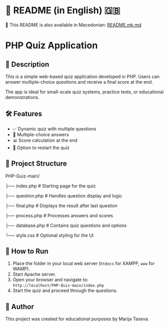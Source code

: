 # 📘 README (in English) 🇬🇧
📘 This README is also available in Macedonian: [README.mk.md](./README.mk.md)
# PHP Quiz Application

## 📌 Description

This is a simple web-based quiz application developed in PHP. Users can answer multiple-choice questions and receive a final score at the end.

The app is ideal for small-scale quiz systems, practice tests, or educational demonstrations.

## 🛠 Features

- ✅ Dynamic quiz with multiple questions
- 📝 Multiple-choice answers
- 📊 Score calculation at the end
- 🔄 Option to restart the quiz

## 🧩 Project Structure

PHP-Quiz-main/

├── index.php # Starting page for the quiz

├── question.php # Handles question display and logic

├── final.php # Displays the result after last question

├── process.php # Processes answers and scores

├── database.php # Contains quiz questions and options

└── style.css # Optional styling for the UI

## 🚀 How to Run

1. Place the folder in your local web server (`htdocs` for XAMPP, `www` for WAMP).
2. Start Apache server.
3. Open your browser and navigate to:  
   `http://localhost/PHP-Quiz-main/index.php`
4. Start the quiz and proceed through the questions.

## 👤 Author

This project was created for educational purposes by Marija Taseva.
